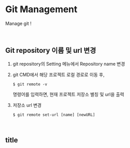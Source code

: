 # Git Management

Manage git !

<br/>

## Git repository 이름 및 url 변경

1. git repository의 Setting 메뉴에서 Repository name 변경

2. git CMD에서 해당 프로젝트 로컬 경로로 이동 후,

   ```
   $ git remote -v
   ```

   명령어를 입력하면, 현재 프로젝트 저장소 별칭 및 url을 출력
   
3. 저장소 url 변경

   ```
   $ git remote set-url [name] [newURL]
   ```

   <br/>

## title

